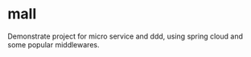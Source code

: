 # mall

Demonstrate project for micro service and ddd, using spring cloud and some popular middlewares.
